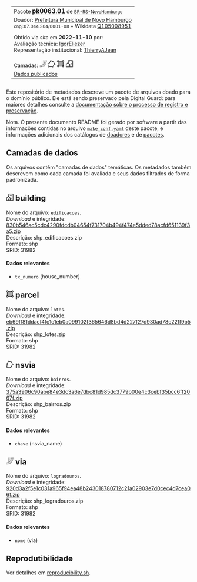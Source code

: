 <aside>
<table align="right" style="padding: 1em">
<tr><td>Pacote <a target="_git" title="link canônico para o git deste pacote" href="http://git.digital-guard.org/preserv-BR/blob/main/data/RS/NovoHamburgo/_pk0063.01"><big><b>pk0063.01</b></big></a> de <small><a target="_osmcodes" title="Jurisdição" href="https://osm.codes/BR-RS-NovoHamburgo">BR-RS-NovoHamburgo</a></small>
</td></tr>
<tr><td>
Doador: <a rel="external" target="_doador" href="https://www.novohamburgo.rs.gov.br/">Prefeitura Municipal de Novo Hamburgo</a><br/>
<small>cnpj:07.044.304/0001-08</small> • Wikidata <a rel="external" target="_doador" title="link descritor Wikidata do doador" href="https://www.wikidata.org/wiki/Q105008951">Q105008951</a></small><br/>

Obtido via <i>site</i> em <b>2022-11-10</b> por:<br/>
 Avaliação técnica: <a rel="external" target="_gitPerson" title="usuário Git" href="https://github.com/IgorEliezer">IgorEliezer</a><br/>
 Representação institucional: <a rel="external" target="_gitPerson" title="usuário Git" href="https://github.com/ThierryAJean">ThierryAJean</a><br/>
</td></tr>
<tr><td>Camadas: <a title="via" href="#-via"><img src="https://raw.githubusercontent.com/digital-guard/preserv/main/docs/assets/layerIcon-via.png" alt="via" width="20"/></a> <a title="nsvia" href="#-nsvia"><img src="https://raw.githubusercontent.com/digital-guard/preserv/main/docs/assets/layerIcon-nsvia.png" alt="nsvia" width="20"/></a> <a title="parcel" href="#-parcel"><img src="https://raw.githubusercontent.com/digital-guard/preserv/main/docs/assets/layerIcon-parcel.png" alt="parcel" width="20"/></a> <a title="building" href="#-building"><img src="https://raw.githubusercontent.com/digital-guard/preserv/main/docs/assets/layerIcon-building.png" alt="building" width="20"/></a> </td></tr>
<tr><td><a href="http://git.digital-guard.org/preservCutGeo-BR2021/tree/main/data/RS/NovoHamburgo/_pk0063.01">Dados publicados</a></td></tr>
</table>
</aside>

<section>

Este repositório de metadados descreve um pacote de arquivos doado para o domínio público. Ele está sendo preservado pela Digital Guard: para maiores detalhes consulte a [documentação sobre o processo de registro e preservação](https://git.digital-guard.org/preserv/tree/main/docs).

Nota. O presente documento README foi gerado por software a partir das informações contidas no arquivo [`make_conf.yaml`](make_conf.yaml) deste pacote, e informações adicionais dos catálogos de [doadores](https://git.digital-guard.org/preserv-BR/blob/main/data/donor.csv) e de [pacotes](https://git.digital-guard.org/preserv-BR/blob/main/data/donatedPack.csv).

# Camadas de dados

Os arquivos contêm "camadas de dados" temáticas. Os metadados também descrevem como cada camada foi avaliada e seus dados filtrados de forma padronizada.

## <img src="https://raw.githubusercontent.com/digital-guard/preserv/main/docs/assets/layerIcon-building.png" alt="building" width="20"/> building

Nome do arquivo: `edificacoes`.<br/>*Download* e integridade: [830b546ac5cdc4290fdcdb04654f731704b494f474e5dded78acfd651139f3a5.zip](http://dl.digital-guard.org/830b546ac5cdc4290fdcdb04654f731704b494f474e5dded78acfd651139f3a5.zip)<br/>Descrição: shp_edificacoes.zip<br/>Formato: shp<br/>SRID: 31982

#### Dados relevantes
* `tx_numero` (house_number)

## <img src="https://raw.githubusercontent.com/digital-guard/preserv/main/docs/assets/layerIcon-parcel.png" alt="parcel" width="20"/> parcel

Nome do arquivo: `lotes`.<br/>*Download* e integridade: [eb69ff81ddacf4fc1c1eb0a099102f365646d8bd4d227f27d930ad78c22ff9b5.zip](http://dl.digital-guard.org/eb69ff81ddacf4fc1c1eb0a099102f365646d8bd4d227f27d930ad78c22ff9b5.zip)<br/>Descrição: shp_lotes.zip<br/>Formato: shp<br/>SRID: 31982

## <img src="https://raw.githubusercontent.com/digital-guard/preserv/main/docs/assets/layerIcon-nsvia.png" alt="nsvia" width="20"/> nsvia

Nome do arquivo: `bairros`.<br/>*Download* e integridade: [375a3906c90abe84e3dc3a6e7dbc81d985dc3779b00e4c3cebf35bcc6ff2067f.zip](http://dl.digital-guard.org/375a3906c90abe84e3dc3a6e7dbc81d985dc3779b00e4c3cebf35bcc6ff2067f.zip)<br/>Descrição: shp_bairros.zip<br/>Formato: shp<br/>SRID: 31982

#### Dados relevantes
* `chave` (nsvia_name)

## <img src="https://raw.githubusercontent.com/digital-guard/preserv/main/docs/assets/layerIcon-via.png" alt="via" width="20"/> via

Nome do arquivo: `logradouros`.<br/>*Download* e integridade: [920d3a2f5e1c031a965f94ea48b243018780712c21a02903e7d0cec4d7cea06f.zip](http://dl.digital-guard.org/920d3a2f5e1c031a965f94ea48b243018780712c21a02903e7d0cec4d7cea06f.zip)<br/>Descrição: shp_logradouros.zip<br/>Formato: shp<br/>SRID: 31982

#### Dados relevantes
* `nome` (via)

</section>
<section>

# Reprodutibilidade

Ver detalhes em [reproducibility.sh](reproducibility.sh).

</section>

